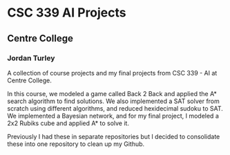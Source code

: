 # CSC 339 AI Projects
## Centre College
### Jordan Turley

A collection of course projects and my final projects from CSC 339 - AI at Centre College.

In this course, we modeled a game called Back 2 Back and applied the A\* search algorithm to find solutions. We also implemented a SAT solver from scratch using different algorithms, and reduced hexidecimal sudoku to SAT. We implemented a Bayesian network, and for my final project, I modeled a 2x2 Rubiks cube and applied A\* to solve it.

Previously I had these in separate repositories but I decided to consolidate these into one repository to clean up my Github.
